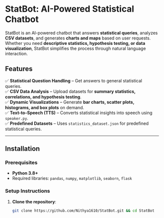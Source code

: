 # **StatBot: AI-Powered Statistical Chatbot**  

StatBot is an AI-powered chatbot that answers **statistical queries**, analyzes **CSV datasets**, and generates **charts and maps** based on user requests. Whether you need **descriptive statistics, hypothesis testing, or data visualization**, StatBot simplifies the process through natural language interaction.  

## **Features**  

✅ **Statistical Question Handling** – Get answers to general statistical queries.  
✅ **CSV Data Analysis** – Upload datasets for **summary statistics, correlations, and hypothesis testing**.  
✅ **Dynamic Visualizations** – Generate **bar charts, scatter plots, histograms, and box plots** on demand.  
✅ **Text-to-Speech (TTS)** – Converts statistical insights into speech using `speaker.py`.  
✅ **Predefined Datasets** – Uses `statistics_dataset.json` for predefined statistical queries.  

---

## **Installation**  

### **Prerequisites**  

- **Python 3.8+**  
- Required libraries: `pandas`, `numpy`, `matplotlib`, `seaborn`, `flask`  

### **Setup Instructions**  

1. **Clone the repository**:  
   ```bash
   git clone https://github.com/Nithya1610/StatBot.git && cd StatBot
